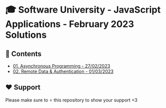 # :mortar_board: Software University - JavaScript Applications - February 2023 Solutions

## :orange_book: Contents

- [01. Asynchronous Programming - 27/02/2023](https://github.com/vassdeniss/software-university-courses/tree/master/js-apps/01.AsyncProgramming)
- [02. Remote Data & Authentication - 01/03/2023](https://github.com/vassdeniss/software-university-courses/tree/master/js-apps/02.RemoteData)

## :heart: Support

Please make sure to :star: this repository to show your support <3
